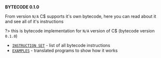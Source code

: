**BYTECODE 0.1.0**

From version `N/A` C$ supports it's own bytecode, here you can read about it and see all of it's instructions

?> this is bytecode implementation for `N/A` version of C$ (bytecode version `0.1.0`)

- [`INSTRUCTION SET`](Bytecode/v0.1.0/instructions.md) - list of all bytecode instructions
- [`EXAMPLES`](Bytecode/v0.1.0/examples.md) - translated programs to show how it works